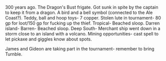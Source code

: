 300 years ago. The Dragon's Bust frigate. Got sunk in spite by the captain to keep it from a dragon.
A bird and a bell symbol (connected to the Ale Coast?).
Teddy, ball and hoop toys- 7 copper.
Stolen lute in tournament- 80 gp for loot/150 gp for fucking up the thief.
Tropical- Beached sloop.
Darren island- Barren- Beached sloop.
Deep South- Merchant ship went down in a storm close to an island with a volcano.
Mining opportunities- cast spell to let pickaxe and giggles know about spots.

James and Gideon are taking part in the tournament- remember to bring Turnble.
